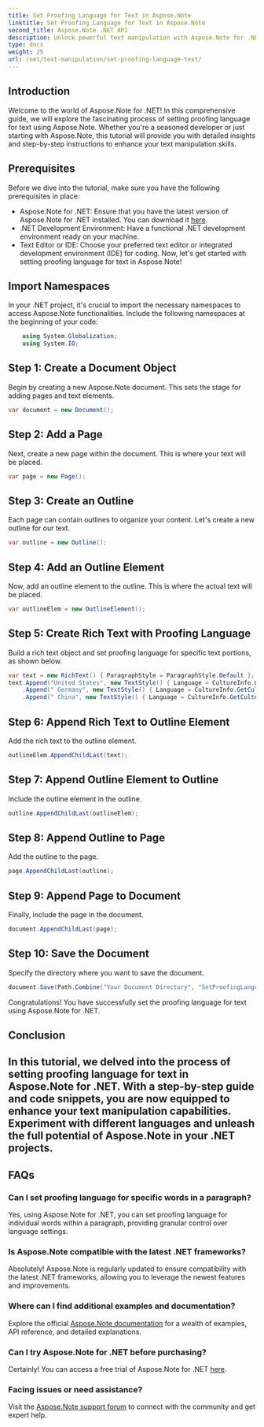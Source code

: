 ```yaml
---
title: Set Proofing Language for Text in Aspose.Note
linktitle: Set Proofing Language for Text in Aspose.Note
second_title: Aspose.Note .NET API
description: Unlock powerful text manipulation with Aspose.Note for .NET. Set proofing language effortlessly with step-by-step guidance. Enhance your .NET projects now!
type: docs
weight: 25
url: /net/text-manipulation/set-proofing-language-text/
---
```

## Introduction
Welcome to the world of Aspose.Note for .NET! In this comprehensive guide, we will explore the fascinating process of setting proofing language for text using Aspose.Note. Whether you're a seasoned developer or just starting with Aspose.Note, this tutorial will provide you with detailed insights and step-by-step instructions to enhance your text manipulation skills.
## Prerequisites
Before we dive into the tutorial, make sure you have the following prerequisites in place:
- Aspose.Note for .NET: Ensure that you have the latest version of Aspose.Note for .NET installed. You can download it [here](https://releases.aspose.com/note/net/).
- .NET Development Environment: Have a functional .NET development environment ready on your machine.
- Text Editor or IDE: Choose your preferred text editor or integrated development environment (IDE) for coding.
Now, let's get started with setting proofing language for text in Aspose.Note!
## Import Namespaces
In your .NET project, it's crucial to import the necessary namespaces to access Aspose.Note functionalities. Include the following namespaces at the beginning of your code:
```csharp
    using System.Globalization;
    using System.IO;
```
## Step 1: Create a Document Object
Begin by creating a new Aspose.Note document. This sets the stage for adding pages and text elements.
```csharp
var document = new Document();
```
## Step 2: Add a Page
Next, create a new page within the document. This is where your text will be placed.
```csharp
var page = new Page();
```
## Step 3: Create an Outline
Each page can contain outlines to organize your content. Let's create a new outline for our text.
```csharp
var outline = new Outline();
```
## Step 4: Add an Outline Element
Now, add an outline element to the outline. This is where the actual text will be placed.
```csharp
var outlineElem = new OutlineElement();
```
## Step 5: Create Rich Text with Proofing Language
Build a rich text object and set proofing language for specific text portions, as shown below.
```csharp
var text = new RichText() { ParagraphStyle = ParagraphStyle.Default };
text.Append("United States", new TextStyle() { Language = CultureInfo.GetCultureInfo("en-US") })
    .Append(" Germany", new TextStyle() { Language = CultureInfo.GetCultureInfo("de-DE") })
    .Append(" China", new TextStyle() { Language = CultureInfo.GetCultureInfo("zh-CN") });
```
## Step 6: Append Rich Text to Outline Element
Add the rich text to the outline element.
```csharp
outlineElem.AppendChildLast(text);
```
## Step 7: Append Outline Element to Outline
Include the outline element in the outline.
```csharp
outline.AppendChildLast(outlineElem);
```
## Step 8: Append Outline to Page
Add the outline to the page.
```csharp
page.AppendChildLast(outline);
```
## Step 9: Append Page to Document
Finally, include the page in the document.
```csharp
document.AppendChildLast(page);
```
## Step 10: Save the Document
Specify the directory where you want to save the document.
```csharp
document.Save(Path.Combine("Your Document Directory", "SetProofingLanguageForText.one"));
```
Congratulations! You have successfully set the proofing language for text using Aspose.Note for .NET.
## Conclusion
In this tutorial, we delved into the process of setting proofing language for text in Aspose.Note for .NET. With a step-by-step guide and code snippets, you are now equipped to enhance your text manipulation capabilities. Experiment with different languages and unleash the full potential of Aspose.Note in your .NET projects.
---
## FAQs
### Can I set proofing language for specific words in a paragraph?
Yes, using Aspose.Note for .NET, you can set proofing language for individual words within a paragraph, providing granular control over language settings.
### Is Aspose.Note compatible with the latest .NET frameworks?
Absolutely! Aspose.Note is regularly updated to ensure compatibility with the latest .NET frameworks, allowing you to leverage the newest features and improvements.
### Where can I find additional examples and documentation?
Explore the official [Aspose.Note documentation](https://reference.aspose.com/note/net/) for a wealth of examples, API reference, and detailed explanations.
### Can I try Aspose.Note for .NET before purchasing?
Certainly! You can access a free trial of Aspose.Note for .NET [here](https://releases.aspose.com/).
### Facing issues or need assistance?
Visit the [Aspose.Note support forum](https://forum.aspose.com/c/note/28) to connect with the community and get expert help.
